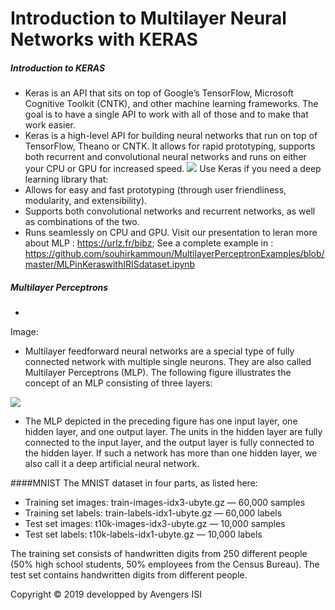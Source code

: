 # Introduction to Multilayer Neural Networks with KERAS
##### Introduction to  KERAS
- Keras is an API that sits on top of Google’s TensorFlow, Microsoft Cognitive Toolkit (CNTK), and other machine learning frameworks. The goal is to have a single API to work with all of those and to make that work easier.
- Keras is a high-level API for building neural networks that run on top of TensorFlow, Theano or CNTK. It allows for rapid prototyping, supports both recurrent and convolutional neural networks and runs on either your CPU or GPU for increased speed.
![](https://camo.githubusercontent.com/0d08dc4f9466d347e8d28a951ea51e3430c6f92c/68747470733a2f2f73332e616d617a6f6e6177732e636f6d2f6b657261732e696f2f696d672f6b657261732d6c6f676f2d323031382d6c617267652d313230302e706e67)
Use Keras if you need a deep learning library that:
- Allows for easy and fast prototyping (through user friendliness, modularity, and extensibility).
- Supports both convolutional networks and recurrent networks, as well as combinations of the two.
- Runs seamlessly on CPU and GPU.
Visit our presentation to leran more about MLP : https://urlz.fr/bibz;
See a complete example in : https://github.com/souhirkammoun/MultilayerPerceptronExamples/blob/master/MLPinKeraswithIRISdataset.ipynb
##### Multilayer Perceptrons
- 

Image:
- Multilayer feedforward neural networks are a special type of fully connected network with multiple single neurons. They are also called Multilayer Perceptrons (MLP). The following figure illustrates the concept of an MLP consisting of three layers:


![](https://res.cloudinary.com/practicaldev/image/fetch/s--5hmoQpw5--/c_limit%2Cf_auto%2Cfl_progressive%2Cq_auto%2Cw_880/https://cdn-images-1.medium.com/max/720/1%2AvWRGnasRs2zo3GhTHlmIfg.jpeg)
- The MLP depicted in the preceding figure has one input layer, one hidden layer, and one output layer. The units in the hidden layer are fully connected to the input layer, and the output layer is fully connected to the hidden layer. If such a network has more than one hidden layer, we also call it a deep artificial neural network.

####MNIST
The MNIST dataset in four parts, as listed here:
- Training set images: train-images-idx3-ubyte.gz — 60,000 samples
- Training set labels: train-labels-idx1-ubyte.gz — 60,000 labels
- Test set images: t10k-images-idx3-ubyte.gz — 10,000 samples
- Test set labels: t10k-labels-idx1-ubyte.gz — 10,000 labels

The training set consists of handwritten digits from 250 different people (50% high school students, 50% employees from the Census Bureau). The test set contains handwritten digits from different people.

Copyright © 2019 developped by  Avengers ISI 

